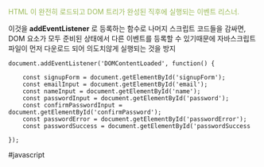 <font color="#9bbb59">HTML 이 완전히 로드되고 DOM 트리가 완성된 직후에 실행되는 이벤트 리스너. </font>

이것을 **addEventListener** 로 등록하는 함수로 나머지 스크립트 코드들을 감싸면, DOM 요소가 모두 준비된 상태에서 다른 이벤트를 등록할 수 있기때문에 자바스크립트 파일이 먼저 다운로드 되어 의도치않게 실행되는 것을 방지

```
document.addEventListener('DOMContentLoaded', function() {  
	
	const signupForm = document.getElementById('signupForm');  
	const emailInput = document.getElementById('email');  
	const nameInput = document.getElementById('name');  
	const passwordInput = document.getElementById('password');  
	const confirmPasswordInput = document.getElementById('confirmPassword');  
	const passwordError = document.getElementById('passwordError');  
	const passwordSuccess = document.getElementById('passwordSuccess

});
```


#javascript